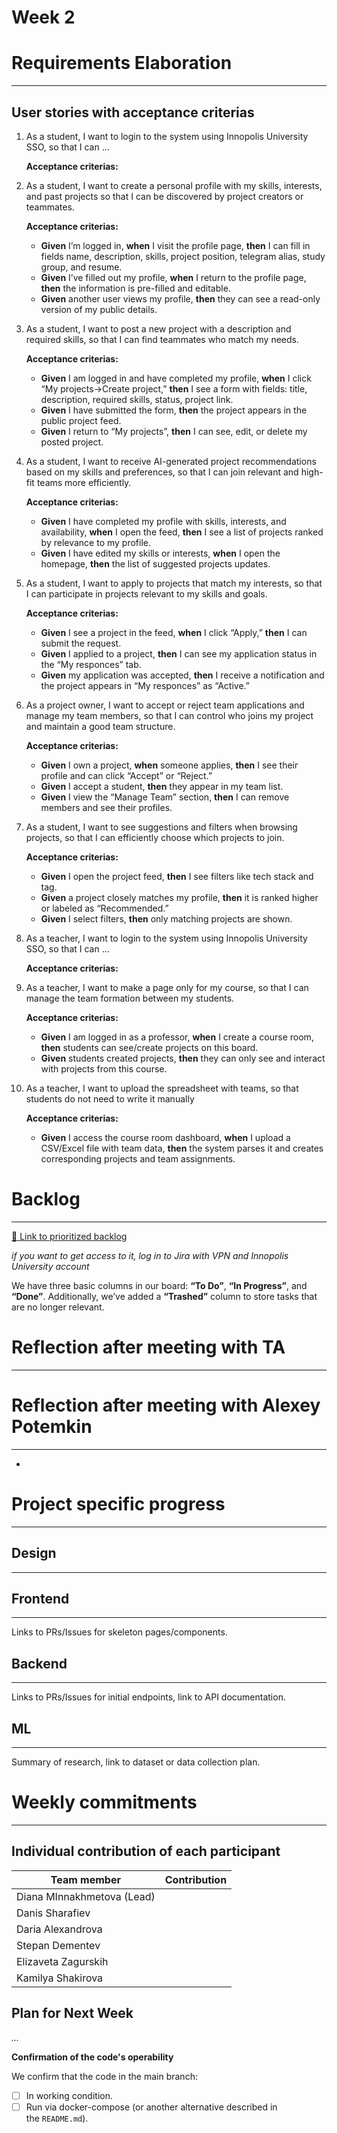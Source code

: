 # Week 2

# Requirements Elaboration

---

## User stories with acceptance criterias

1. As a student, I want to login to the system using Innopolis University SSO, so that I can …
    
    **Acceptance criterias:**
    
2. As a student, I want to create a personal profile with my skills, interests, and past projects so that I can be discovered by project creators or teammates.
    
    **Acceptance criterias:**
    
    - **Given** I’m logged in, **when** I visit the profile page, **then** I can fill in fields name, description, skills, project position, telegram alias, study group, and resume.
    - **Given** I’ve filled out my profile, **when** I return to the profile page, **then** the information is pre-filled and editable.
    - **Given** another user views my profile, **then** they can see a read-only version of my public details.
3. As a student, I want to post a new project with a description and required skills, so that I can find teammates who match my needs.
    
    **Acceptance criterias:**
    
    - **Given** I am logged in and have completed my profile, **when** I click “My projects→Create project,” **then** I see a form with fields: title, description, required skills, status, project link.
    - **Given** I have submitted the form, **then** the project appears in the public project feed.
    - **Given** I return to “My projects”, **then** I can see, edit, or delete my posted project.
4. As a student, I want to receive AI-generated project recommendations based on my skills and preferences, so that I can join relevant and high-fit teams more efficiently.
    
    **Acceptance criterias:**
    
    - **Given** I have completed my profile with skills, interests, and availability, **when** I open the feed, **then** I see a list of projects ranked by relevance to my profile.
    - **Given** I have edited my skills or interests, **when** I open the homepage, **then** the list of suggested projects updates.
5. As a student, I want to apply to projects that match my interests, so that I can participate in projects relevant to my skills and goals.
    
    **Acceptance criterias:**
    
    - **Given** I see a project in the feed, **when** I click “Apply,” **then** I can submit the request.
    - **Given** I applied to a project, **then** I can see my application status in the “My responces” tab.
    - **Given** my application was accepted, **then** I receive a notification and the project appears in “My responces” as “Active.”
6. As a project owner, I want to accept or reject team applications and manage my team members, so that I can control who joins my project and maintain a good team structure.
    
    **Acceptance criterias:**
    
    - **Given** I own a project, **when** someone applies, **then** I see their profile and can click “Accept” or “Reject.”
    - **Given** I accept a student, **then** they appear in my team list.
    - **Given** I view the “Manage Team” section, **then** I can remove members and see their profiles.
7. As a student, I want to see suggestions and filters when browsing projects, so that I can efficiently choose which projects to join.
    
    **Acceptance criterias:**
    
    - **Given** I open the project feed, **then** I see filters like tech stack and tag.
    - **Given** a project closely matches my profile, **then** it is ranked higher or labeled as “Recommended.”
    - **Given** I select filters, **then** only matching projects are shown.
8. As a teacher, I want to login to the system using Innopolis University SSO, so that I can …
    
    **Acceptance criterias:**
    
9. As a teacher, I want to make a page only for my course, so that I can manage the team formation between my students.
    
    **Acceptance criterias:**
    
    - **Given** I am logged in as a professor, **when** I create a course room, **then** students can see/create projects on this board.
    - **Given** students created projects, **then** they can only see and interact with projects from this course.
10. As a teacher, I want to upload the spreadsheet with teams, so that students do not need to write it manually
    
    **Acceptance criterias:**
    
    - **Given** I access the course room dashboard, **when** I upload a CSV/Excel file with team data, **then** the system parses it and creates corresponding projects and team assignments.

# Backlog

---

[🔗 Link to prioritized backlog](https://team-sync-capstone.atlassian.net/jira/software/projects/TS/boards/1?atlOrigin=eyJpIjoiMzBkNTBiMTQ3MWRmNDU1YmJhMzJhZDAxZTE5MjM3NmUiLCJwIjoiaiJ9) 

*if you want to get access to it, log in to Jira with VPN and Innopolis University account*

We have three basic columns in our  board: **“To Do”**, **“In Progress”**, and **“Done”**. Additionally, we’ve added a **“Trashed”** column to store tasks that are no longer relevant.

# Reflection after meeting with TA

---


# Reflection after meeting with Alexey Potemkin

---

- 

# **Project specific progress**

---

## Design

---

## Frontend

---

Links to PRs/Issues for skeleton pages/components.

## Backend

---

Links to PRs/Issues for initial endpoints, link to API documentation.

## ML

---

Summary of research, link to dataset or data collection plan.

# **Weekly commitments**

---

## **Individual contribution of each participant**

| Team member | Contribution |
| --- | --- |
| Diana MInnakhmetova (Lead) |  |
| Danis Sharafiev |  |
| Daria Alexandrova |  |
| Stepan Dementev |  |
| Elizaveta Zagurskih |  |
| Kamilya Shakirova |  |

## **Plan for Next Week**

*...*

**Confirmation of the code's operability**

We confirm that the code in the main branch:

- [ ]  In working condition.
- [ ]  Run via docker-compose (or another alternative described in the `README.md`).